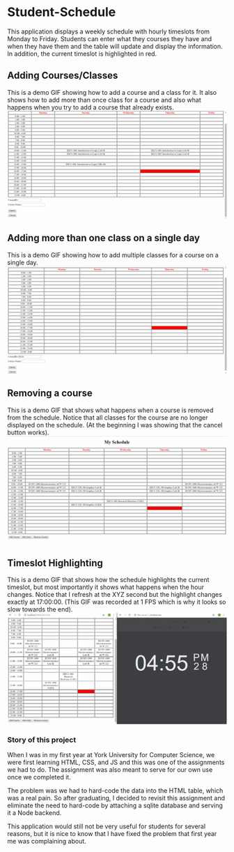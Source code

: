 # Student-Schedule
This application displays a weekly schedule with hourly timeslots from Monday to Friday. Students can enter what they courses they have and when they have them and the table will update and display the information. In addition, the current timeslot is highlighted in red.

## Adding Courses/Classes
This is a demo GIF showing how to add a course and a class for it. It also shows how to add more than once class for a course and also what happens when you try to add a course that already exists. <br> ![Loading...](Adding.gif)

## Adding more than one class on a single day
This is a demo GIF showing how to add multiple classes for a course on a single day. <br> ![Loading...](MultipleTimes.gif)

## Removing a course
This is a demo GIF that shows what happens when a course is removed from the schedule. Notice that all classes for the course are no longer displayed on the schedule. (At the beginning I was showing that the cancel button works). <br> ![Loading...](Removing.gif)

## Timeslot Highlighting
This is a demo GIF that shows how the schedule highlights the current timeslot, but most importantly it shows what happens when the hour changes. Notice that I refresh at the XYZ second but the highlight changes exactly at 17:00:00. (This GIF was recorded at 1 FPS which is why it looks so slow towards the end). <br> ![Loading...](Highlighting.gif)

### Story of this project
When I was in my first year at York University for Computer Science, we were first learning HTML, CSS, and JS and this was one of the assignments we had to do. The assignment was also meant to serve for our own use once we completed it. <br>

The problem was we had to hard-code the data into the HTML table, which was a real pain. So after graduating, I decided to revisit this assignment and eliminate the need to hard-code by attaching a sqlite database and serving it a Node backend. <br>

This application would still not be very useful for students for several reasons, but it is nice to know that I have fixed the problem that first year me was complaining about.
